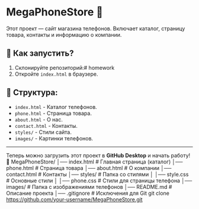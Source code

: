 # MegaPhoneStore 📱

Этот проект — сайт магазина телефонов. Включает каталог, страницу товара, контакты и информацию о компании.

## 🚀 Как запустить?
1. Склонируйте репозиторий:# homework
2. Откройте `index.html` в браузере.

## 📜 Структура:
- `index.html` - Каталог телефонов.
- `phone.html` - Страница товара.
- `about.html` - О нас.
- `contact.html` - Контакты.
- `styles/` - Стили сайта.
- `images/` - Картинки телефонов.

---

Теперь можно загрузить этот проект в **GitHub Desktop** и начать работу! 🚀
MegaPhoneStore/
│── index.html        # Главная страница (каталог)
│── phone.html        # Страница товара
│── about.html        # О компании
│── contact.html      # Контакты
│── styles/           # Папка со стилями
│   │── style.css     # Основные стили
│   │── phone.css     # Стили для страницы телефона
│── images/           # Папка с изображениями телефонов
│── README.md         # Описание проекта
│── .gitignore        # Исключения для Git
git clone https://github.com/your-username/MegaPhoneStore.git
